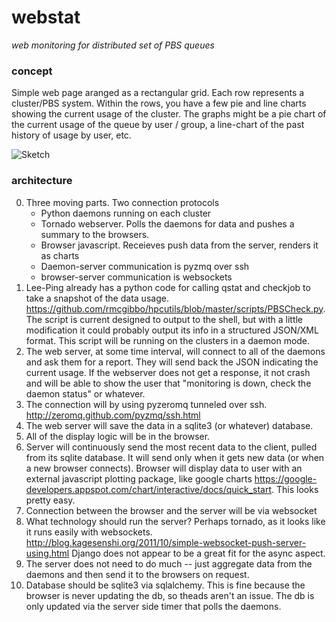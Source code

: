 # webstat
*web monitoring for distributed set of PBS queues*

### concept

Simple web page aranged as a rectangular grid. Each row represents a cluster/PBS system. Within the rows, you have
a few pie and line charts showing the current usage of the cluster. The graphs might be a pie chart of the current
usage of the queue by user / group, a line-chart of the past history of usage by user, etc.

![Sketch](http://awwapp.com/s/b0/ea/be.png)

### architecture
0. Three moving parts. Two connection protocols
    - Python daemons running on each cluster
    - Tornado webserver. Polls the daemons for data and pushes a summary to the browsers.
    - Browser javascript. Receieves push data from the server, renders it as charts
    - Daemon-server communication is pyzmq over ssh
    - browser-server communication is websockets
1. Lee-Ping already has a python code for calling qstat and checkjob to take a snapshot of the data usage.
https://github.com/rmcgibbo/hpcutils/blob/master/scripts/PBSCheck.py. The script is current designed to output to the
shell, but with a little modification it could probably output its info in a structured JSON/XML format. This script
will be running on the clusters in a daemon mode.
2. The web server, at some time interval, will connect to all of the daemons and ask them for a report. They will send
back the JSON indicating the current usage. If the webserver does not get a response, it not crash and will be able to
show the user that "monitoring is down, check the daemon status" or whatever.
3. The connection will by using pyzeromq tunneled over ssh. http://zeromq.github.com/pyzmq/ssh.html
4. The web server will save the data in a sqlite3 (or whatever) database.
5. All of the display logic will be in the browser.
6.  Server will continuously send the most recent data to the client, pulled from its sqlite database. It will
send only when it gets new data (or when a new browser connects). Browser will display data to user with an external javascript
plotting package, like google charts https://google-developers.appspot.com/chart/interactive/docs/quick_start.
This looks pretty easy.
7. Connection between the browser and the server will be via websocket
8. What technology should run the server? Perhaps tornado, as it looks like it runs easily with websockets. http://blog.kagesenshi.org/2011/10/simple-websocket-push-server-using.html
Django does not appear to be a great fit for the async aspect.
9. The server does not need to do much -- just aggregate data from the daemons and then send it to the browsers on request.
10. Database should be sqlite3 via sqlalchemy. This is fine because the browser is never updating the db, so theads aren't
an issue. The db is only updated via the server side timer that polls the daemons.
